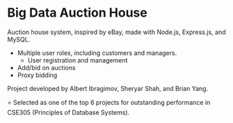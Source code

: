 # Big Data Auction House

Auction house system, inspired by eBay, made with Node.js, Express.js, and MySQL.

  - Multiple user roles, including customers and managers.
    - User registration and management
  - Add/bid on auctions
  - Proxy bidding

Project developed by Albert Ibragimov, Sheryar Shah, and Brian Yang.

:star: Selected as one of the top 6 projects for outstanding performance in CSE305 (Principles of Database Systems). 